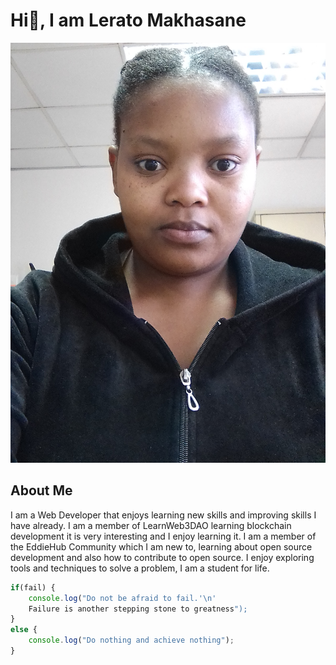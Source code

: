 # Hi👋, I am Lerato Makhasane

![Lerato Makhasane Profile Picture](./images/profile_pic.jpg)

## About Me
I am a Web Developer that enjoys learning new skills and improving skills I 
have already. I am a member of LearnWeb3DAO learning blockchain development 
it is very interesting and I enjoy learning it. 
I am a member of the EddieHub Community which I am new to, 
learning about open source development and also how to contribute 
to open source. I enjoy exploring tools and techniques to solve a problem, I am a student for life.


```ts
if(fail) {
    console.log("Do not be afraid to fail.'\n'
    Failure is another stepping stone to greatness");
}
else {
    console.log("Do nothing and achieve nothing");
}
```
